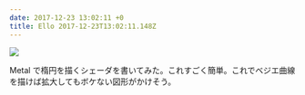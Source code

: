 ```yaml
---
date: 2017-12-23 13:02:11 +0
title: Ello 2017-12-23T13:02:11.148Z
---
```

![](https://assets0.ello.co/uploads/asset/attachment/6793862/ello-optimized-f3485b8e.jpg)

Metal で楕円を描くシェーダを書いてみた。これすごく簡単。これでベジエ曲線を描けば拡大してもボケない図形がかけそう。

